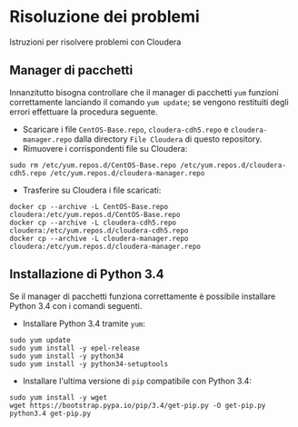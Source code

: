 # Risoluzione dei problemi
Istruzioni per risolvere problemi con Cloudera

## Manager di pacchetti
Innanzitutto bisogna controllare che il manager di pacchetti `yum` funzioni correttamente lanciando il comando `yum update`; se vengono restituiti degli errori effettuare la procedura seguente.
- Scaricare i file `CentOS-Base.repo`, `cloudera-cdh5.repo` e `cloudera-manager.repo` dalla directory `File Cloudera` di questo repository.
- Rimuovere i corrispondenti file su Cloudera:
```
sudo rm /etc/yum.repos.d/CentOS-Base.repo /etc/yum.repos.d/cloudera-cdh5.repo /etc/yum.repos.d/cloudera-manager.repo
```
- Trasferire su Cloudera i file scaricati:
```
docker cp --archive -L CentOS-Base.repo cloudera:/etc/yum.repos.d/CentOS-Base.repo
docker cp --archive -L cloudera-cdh5.repo cloudera:/etc/yum.repos.d/cloudera-cdh5.repo
docker cp --archive -L cloudera-manager.repo cloudera:/etc/yum.repos.d/cloudera-manager.repo
```

## Installazione di Python 3.4
Se il manager di pacchetti funziona correttamente è possibile installare Python 3.4 con i comandi seguenti.
- Installare Python 3.4 tramite `yum`:
```
sudo yum update
sudo yum install -y epel-release
sudo yum install -y python34
sudo yum install -y python34-setuptools
```
- Installare l'ultima versione di `pip` compatibile con Python 3.4:
```
sudo yum install -y wget
wget https://bootstrap.pypa.io/pip/3.4/get-pip.py -O get-pip.py
python3.4 get-pip.py
```